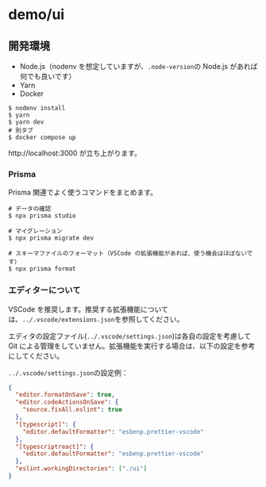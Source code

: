 # demo/ui

## 開発環境

- Node.js（nodenv を想定していますが、`.node-version`の Node.js があれば何でも良いです）
- Yarn
- Docker

```shell
$ nodenv install
$ yarn
$ yarn dev
# 別タブ
$ docker compose up
```

http://localhost:3000 が立ち上がります。

### Prisma

Prisma 関連でよく使うコマンドをまとめます。

```shell
# データの確認
$ npx prisma studio

# マイグレーション
$ npx prisma migrate dev

# スキーマファイルのフォーマット（VSCode の拡張機能があれば、使う機会はほぼないです）
$ npx prisma format
```

### エディターについて

VSCode を推奨します。推奨する拡張機能については、`../.vscode/extensions.json`を参照してください。

エディタの設定ファイル(`../.vscode/settings.json`)は各自の設定を考慮して Git による管理をしていません。拡張機能を実行する場合は、以下の設定を参考にしてください。

`../.vscode/settings.json`の設定例：

```json
{
  "editor.formatOnSave": true,
  "editor.codeActionsOnSave": {
    "source.fixAll.eslint": true
  },
  "[typescript]": {
    "editor.defaultFormatter": "esbenp.prettier-vscode"
  },
  "[typescriptreact]": {
    "editor.defaultFormatter": "esbenp.prettier-vscode"
  },
  "eslint.workingDirectories": ["./ui"]
}
```
